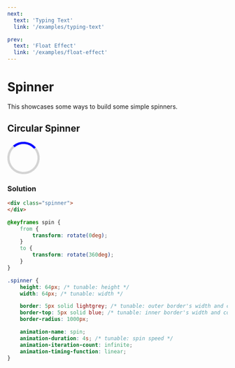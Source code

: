 ```yaml
---
next:
  text: 'Typing Text'
  link: '/examples/typing-text'

prev:
  text: 'Float Effect'
  link: '/examples/float-effect'
---
```


# Spinner

This showcases some ways to build some simple spinners.

## Circular Spinner

<div class="circular-spinner">
</div>

<style>
@keyframes spin {
    from {
        transform: rotate(0deg);
    }
    to {
        transform: rotate(360deg);
    }
}

.circular-spinner {
    height: 64px;
    width: 64px;
    border: 5px solid lightgrey;
    border-top: 5px solid blue;
    border-radius: 1000px;

    animation-name: spin;
    animation-duration: 4s;
    animation-iteration-count: infinite;
    animation-timing-function: linear;
}
</style>

### Solution

```html
<div class="spinner">
</div>
```

```css
@keyframes spin {
    from {
        transform: rotate(0deg);
    }
    to {
        transform: rotate(360deg);
    }
}

.spinner {
    height: 64px; /* tunable: height */
    width: 64px; /* tunable: width */

    border: 5px solid lightgrey; /* tunable: outer border's width and color */
    border-top: 5px solid blue; /* tunable: inner border's width and color */
    border-radius: 1000px;

    animation-name: spin;
    animation-duration: 4s; /* tunable: spin speed */
    animation-iteration-count: infinite;
    animation-timing-function: linear;
}
```
